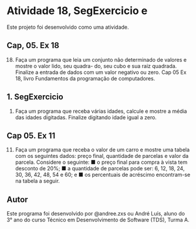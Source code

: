 # Atividade 18, SegExercicio e 

Este projeto foi desenvolvido como uma atividade.

## Cap, 05. Ex 18

18. Faça um programa que leia um conjunto não determinado de valores e mostre o valor lido, seu quadra-
do, seu cubo e sua raiz quadrada. Finalize a entrada de dados com um valor negativo ou zero. Cap 05 Ex 18, livro Fundamentos da programação de computadores.

## 1. SegExercicio 

1. Faça um programa que receba várias idades, calcule e mostre a média das idades digitadas. Finalize digitando idade igual a zero. 

## Cap 05. Ex 11
11. Faça um programa que receba o valor de um carro e mostre uma tabela com os seguintes dados: preço
final, quantidade de parcelas e valor da parcela. Considere o seguinte:
■ o preço final para compra à vista tem desconto de 20%;
■ a quantidade de parcelas pode ser: 6, 12, 18, 24, 30, 36, 42, 48, 54 e 60; e
■ os percentuais de acréscimo encontram-se na tabela a seguir.

## Autor

Este programa foi desenvolvido por @andree.zxs ou André Luís, aluno do 3° ano do curso Técnico em Desenvolvimento de Software (TDS), Turma A.

